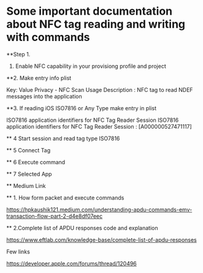 # Some important documentation about NFC tag reading and writing with commands 

**Step 1.

1. Enable NFC capability in your provisiong profile and project 

**2. Make entry info plist 

Key: Value 
Privacy - NFC Scan Usage Description : NFC tag to read NDEF messages into the application

**3. If reading iOS  ISO7816 or Any Type make entry in plist

ISO7816 application identifiers for NFC Tag Reader Session 
ISO7816 application identifiers for NFC Tag Reader Session : [A000000527471117]

** 4 Start session and read tag type ISO7816

** 5 Connect Tag 

** 6 Execute command 

** 7 Selected App




** Medium Link 

** 1. How form packet and execute commands 

https://hpkaushik121.medium.com/understanding-apdu-commands-emv-transaction-flow-part-2-d4e8df07eec

** 2.Complete list of APDU responses code and explanation 

https://www.eftlab.com/knowledge-base/complete-list-of-apdu-responses


Few links 

https://developer.apple.com/forums/thread/120496
